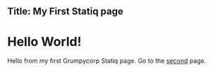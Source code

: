 Title: My First Statiq page
---
# Hello World!

Hello from my first Grumpycorp Statiq page. Go to the [second](/second.html) page.